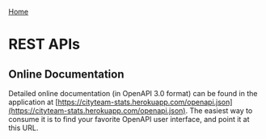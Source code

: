 [Home](./index.md)

# REST APIs

## Online Documentation

Detailed online documentation (in OpenAPI 3.0 format) can be found in the application
at [https://cityteam-stats.herokuapp.com/openapi.json](https://cityteam-stats.herokuapp.com/openapi.json).
The easiest way to consume it is to find your favorite OpenAPI user interface,
and point it at this URL.
